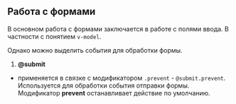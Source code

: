 ## Работа с формами
В основном работа с формами заключается в работе с полями ввода. В частности с понятием `v-model`.

Однако можно выделить события для обработки формы.
1. **@submit**
- применяется в связке с модификатором `.prevent` - `@submit.prevent`. Используется для обработки события отправки формы. Модификатор **prevent** останавливает действие по умолчанию.